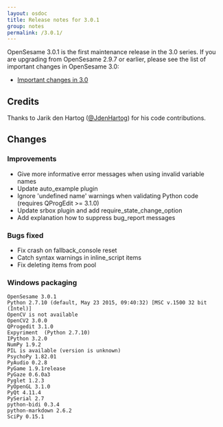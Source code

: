 ```yaml
---
layout: osdoc
title: Release notes for 3.0.1
group: notes
permalink: /3.0.1/
---
```


OpenSesame 3.0.1 is the first maintenance release in the 3.0 series. If you are upgrading from OpenSesame 2.9.7 or earlier, please see the list of important changes in OpenSesame 3.0:

- [Important changes in 3.0](/miscellaneous/important-changes-3/)

## Credits

Thanks to Jarik den Hartog ([@JdenHartog](https://github.com/JdenHartog)) for his code contributions.

## Changes

### Improvements

- Give more informative error messages when using invalid variable names
- Update auto_example plugin
- Ignore 'undefined name' warnings when validating Python code (requires QProgEdit >= 3.1.0)
- Update srbox plugin and add require_state_change_option
- Add explanation how to suppress bug_report messages

### Bugs fixed

- Fix crash on fallback_console reset
- Catch syntax warnings in inline_script items
- Fix deleting items from pool

### Windows packaging

~~~
OpenSesame 3.0.1
Python 2.7.10 (default, May 23 2015, 09:40:32) [MSC v.1500 32 bit (Intel)]
OpenCV is not available
OpenCV2 3.0.0
QProgedit 3.1.0
Expyriment  (Python 2.7.10)
IPython 3.2.0
NumPy 1.9.2
PIL is available (version is unknown)
PsychoPy 1.82.01
PyAudio 0.2.8
PyGame 1.9.1release
PyGaze 0.6.0a3
Pyglet 1.2.3
PyOpenGL 3.1.0
PyQt 4.11.4
PySerial 2.7
python-bidi 0.3.4
python-markdown 2.6.2
SciPy 0.15.1
~~~
